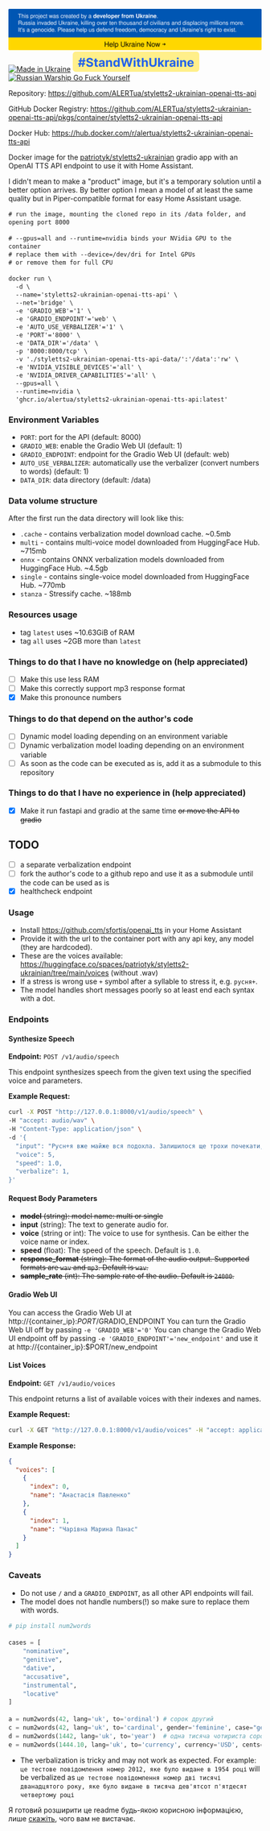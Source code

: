 [![Stand With Ukraine](https://raw.githubusercontent.com/vshymanskyy/StandWithUkraine/main/banner-direct-single.svg)](https://stand-with-ukraine.pp.ua)
[![Made in Ukraine](https://img.shields.io/badge/made_in-Ukraine-ffd700.svg?labelColor=0057b7)](https://stand-with-ukraine.pp.ua)
[![Stand With Ukraine](https://raw.githubusercontent.com/vshymanskyy/StandWithUkraine/main/badges/StandWithUkraine.svg)](https://stand-with-ukraine.pp.ua)
[![Russian Warship Go Fuck Yourself](https://raw.githubusercontent.com/vshymanskyy/StandWithUkraine/main/badges/RussianWarship.svg)](https://stand-with-ukraine.pp.ua)

Repository: https://github.com/ALERTua/styletts2-ukrainian-openai-tts-api

GitHub Docker Registry: https://github.com/ALERTua/styletts2-ukrainian-openai-tts-api/pkgs/container/styletts2-ukrainian-openai-tts-api

Docker Hub: https://hub.docker.com/r/alertua/styletts2-ukrainian-openai-tts-api

Docker image for the [patriotyk/styletts2-ukrainian](https://huggingface.co/spaces/patriotyk/styletts2-ukrainian) gradio app with an OpenAI TTS API endpoint to use it with Home Assistant.

I didn't mean to make a "product" image, but it's a temporary solution until a better option arrives. 
By better option I mean a model of at least the same quality but in Piper-compatible format for easy Home Assistant usage.

```
# run the image, mounting the cloned repo in its /data folder, and opening port 8000

# --gpus=all and --runtime=nvidia binds your NVidia GPU to the container
# replace them with --device=/dev/dri for Intel GPUs
# or remove them for full CPU

docker run \
  -d \
  --name='styletts2-ukrainian-openai-tts-api' \
  --net='bridge' \
  -e 'GRADIO_WEB'='1' \
  -e 'GRADIO_ENDPOINT'='web' \
  -e 'AUTO_USE_VERBALIZER'='1' \
  -e 'PORT'='8000' \
  -e 'DATA_DIR'='/data' \
  -p '8000:8000/tcp' \
  -v './styletts2-ukrainian-openai-tts-api-data/':'/data':'rw' \
  -e 'NVIDIA_VISIBLE_DEVICES'='all' \
  -e 'NVIDIA_DRIVER_CAPABILITIES'='all' \
  --gpus=all \
  --runtime=nvidia \
  'ghcr.io/alertua/styletts2-ukrainian-openai-tts-api:latest'
```
### Environment Variables

- `PORT`: port for the API (default: 8000)
- `GRADIO_WEB`: enable the Gradio Web UI (default: 1)
- `GRADIO_ENDPOINT`: endpoint for the Gradio Web UI (default: web)
- `AUTO_USE_VERBALIZER`: automatically use the verbalizer (convert numbers to words) (default: 1)
- `DATA_DIR`: data directory (default: /data)

### Data volume structure
After the first run the data directory will look like this:

- `.cache` - contains verbalization model download cache. ~0.5mb
- `multi` - contains multi-voice model downloaded from HuggingFace Hub. ~715mb
- `onnx` - contains ONNX verbalization models downloaded from HuggingFace Hub. ~4.5gb
- `single` - contains single-voice model downloaded from HuggingFace Hub. ~770mb
- `stanza` - Stressify cache. ~188mb

### Resources usage
- tag `latest` uses ~10.63GiB of RAM
- tag `all` uses ~2GB more than `latest`

### Things to do that I have no knowledge on (help appreciated)

- [ ] Make this use less RAM
- [ ] Make this correctly support mp3 response format
- [x] Make this pronounce numbers

### Things to do that depend on the author's code

- [ ] Dynamic model loading depending on an environment variable
- [ ] Dynamic verbalization model loading depending on an environment variable
- [ ] As soon as the code can be executed as is, add it as a submodule to this repository

### Things to do that I have no experience in (help appreciated)

- [x] Make it run fastapi and gradio at the same time ~~or move the API to gradio~~

## TODO

- [ ] a separate verbalization endpoint
- [ ] fork the author's code to a github repo and use it as a submodule until the code can be used as is 
- [x] healthcheck endpoint

### Usage

- Install https://github.com/sfortis/openai_tts in your Home Assistant
- Provide it with the url to the container port with any api key, any model (they are hardcoded).
- These are the voices available: https://huggingface.co/spaces/patriotyk/styletts2-ukrainian/tree/main/voices (without .wav)
- If a stress is wrong use `+` symbol after a syllable to stress it, e.g. `русня+`.
- The model handles short messages poorly so at least end each syntax with a dot. 

### Endpoints

#### Synthesize Speech

**Endpoint:** `POST /v1/audio/speech`

This endpoint synthesizes speech from the given text using the specified voice and parameters.

**Example Request:**

```bash
curl -X POST "http://127.0.0.1:8000/v1/audio/speech" \
-H "accept: audio/wav" \
-H "Content-Type: application/json" \
-d '{
  "input": "Русн+я вже майже вся подохла. Залишилося ще трохи почекати, і перемога буде за нами.",
  "voice": 5,
  "speed": 1.0,
  "verbalize": 1,
}'
```
#### Request Body Parameters

- ~~**model** (string): model name: multi or single~~
- **input** (string): The text to generate audio for.
- **voice** (string or int): The voice to use for synthesis. Can be either the voice name or index.
- **speed** (float): The speed of the speech. Default is `1.0`.
- ~~**response_format** (string): The format of the audio output. Supported formats are `wav` and `mp3`. Default is `wav`.~~
- ~~**sample_rate** (int): The sample rate of the audio. Default is `24000`.~~

#### Gradio Web UI

You can access the Gradio Web UI at http://{container_ip}:$PORT/$GRADIO_ENDPOINT
You can turn the Gradio Web UI off by passing `-e 'GRADIO_WEB'='0'`
You can change the Gradio Web UI endpoint off by passing `-e 'GRADIO_ENDPOINT'='new_endpoint'` and use it at http://{container_ip}:$PORT/new_endpoint


#### List Voices

**Endpoint:** `GET /v1/audio/voices`

This endpoint returns a list of available voices with their indexes and names.

**Example Request:**

```bash
curl -X GET "http://127.0.0.1:8000/v1/audio/voices" -H "accept: application/json"
```

**Example Response:**

```json
{
  "voices": [
    {
      "index": 0,
      "name": "Анастасія Павленко"
    },
    {
      "index": 1,
      "name": "Чарівна Марина Панас"
    }
  ]
}
```

### Caveats

- Do not use `/` and a `GRADIO_ENDPOINT`, as all other API endpoints will fail.
- The model does not handle numbers(!) so make sure to replace them with words.
```python
# pip install num2words

cases = [
    "nominative",
    "genitive",
    "dative",
    "accusative",
    "instrumental",
    "locative"
]
    
a = num2words(42, lang='uk', to='ordinal') # сорок другий
c = num2words(42, lang='uk', to='cardinal', gender='feminine', case="genitive")  # сорока двох
d = num2words(1442, lang='uk', to='year')  # одна тисяча чотириста сорок два
e = num2words(1444.10, lang='uk', to='currency', currency='USD', cents=False, separator='', adjective=True)  # одна тисяча чотириста сорок чотири долари 10 центів
```
- The verbalization is tricky and may not work as expected. For example:
`це тестове повідомлення номер 2012, яке було видане в 1954 році`
will be verbalized as
`це тестове повідомлення номер дві тисячі дванадцятого року, яке було видане в тисяча дев'ятсот п'ятдесят четвертому році`


Я готовий розширити це readme будь-якою корисною інформацією, лише [скажіть](https://github.com/ALERTua/styletts2-ukrainian-openai-tts-api/discussions/new/choose), чого вам не вистачає.
